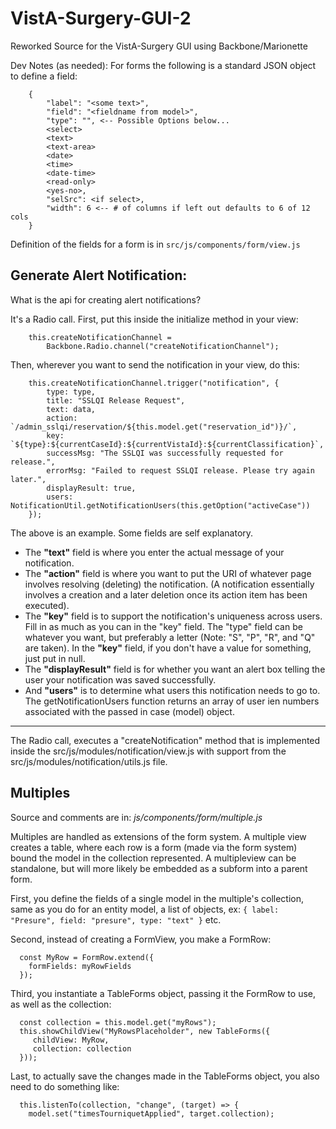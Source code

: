 # VistA-Surgery-GUI-2
Reworked Source for the VistA-Surgery GUI using Backbone/Marionette


Dev Notes (as needed):
For forms the following is a standard JSON object to define a field:

```
    {
        "label": "<some text>",
        "field": "<fieldname from model>",
        "type": "", <-- Possible Options below...
        <select>
        <text>
        <text-area>
        <date>
        <time>
        <date-time>
        <read-only>
        <yes-no>,
        "selSrc": <if select>,
        "width": 6 <-- # of columns if left out defaults to 6 of 12 cols
    }
```

Definition of the fields for a form is in `src/js/components/form/view.js`

## Generate Alert Notification:
What is the api for creating alert notifications?

It's a Radio call.
First, put this inside the initialize method in your view:

```
    this.createNotificationChannel = 
        Backbone.Radio.channel("createNotificationChannel");    
```

Then, wherever you want to send the notification in your view, do this:

```
    this.createNotificationChannel.trigger("notification", {
        type: type,
        title: "SSLQI Release Request",
        text: data,
        action: `/admin_sslqi/reservation/${this.model.get("reservation_id")}/`,
        key: `${type}:${currentCaseId}:${currentVistaId}:${currentClassification}`,
        successMsg: "The SSLQI was successfully requested for release.",
        errorMsg: "Failed to request SSLQI release. Please try again later.",
        displayResult: true,
        users: NotificationUtil.getNotificationUsers(this.getOption("activeCase"))
    });
```

The above is an example.
Some fields are self explanatory.
*   The **"text"** field is where you enter the actual message of your
    notification.
*   The **"action"** field is where you want to put the URI of whatever page
    involves resolving (deleting) the notification. (A notification essentially involves a creation and a later deletion once its action item has been executed).
*   The **"key"** field is to support the notification's uniqueness across 
    users.
    Fill in as much as you can in the "key" field. The "type" field can be whatever you want, but preferably a letter (Note: "S", "P", "R", and "Q" are taken).
    In the **"key"** field, if you don't have a value for something, just put in null.
*   The **"displayResult"** field is for whether you want an alert box telling
    the user your notification was saved successfully.
*   And **"users"** is to determine what users this notification needs to go
    to. The getNotificationUsers function returns an array of user ien numbers associated with the passed in case (model) object.

---------------------
The Radio call, executes a "createNotification" method that is implemented inside the src/js/modules/notification/view.js with support from the src/js/modules/notification/utils.js file.


## Multiples ##
Source and comments are in: *js/components/form/multiple.js*

Multiples are handled as extensions of the form system.  A multiple view creates a table, where each row is a form (made via the form system) bound the model in the collection represented.  A multipleview can be standalone, but will more likely be embedded as a subform into a parent form.

First, you define the fields of a single model in the multiple's collection, same as you do for an entity model, a list of objects,
  ex: `{ label: "Presure", field: "presure", type: "text" }` etc.

Second, instead of creating a FormView, you make a FormRow:

```
  const MyRow = FormRow.extend({
    formFields: myRowFields
  });
```

  Third, you instantiate a TableForms object, passing it the FormRow
  to use, as well as the collection:

```
  const collection = this.model.get("myRows");
  this.showChildView("MyRowsPlaceholder", new TableForms({
     childView: MyRow,
     collection: collection
  }));
```

  Last, to actually save the changes made in the TableForms object,
  you also need to do something like:

```
  this.listenTo(collection, "change", (target) => {
    model.set("timesTourniquetApplied", target.collection);
```
